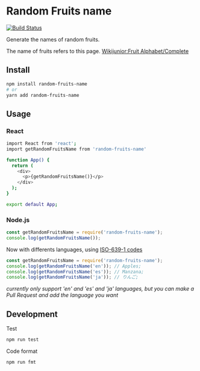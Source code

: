 # Random Fruits name

[![Build Status](https://travis-ci.org/shinshin86/random-fruits-name.js.svg?branch=master)](https://travis-ci.org/shinshin86/random-fruits-name.js)

Generate the names of random fruits.

The name of fruits refers to this page.
[Wikijunior:Fruit Alphabet/Complete](https://en.wikibooks.org/wiki/Wikijunior:Fruit_Alphabet/Complete)

## Install

```bash
npm install random-fruits-name
# or
yarn add random-fruits-name
```

## Usage

### React

```bash
import React from 'react';
import getRandomFruitsName from 'random-fruits-name'

function App() {
  return (
    <div>
      <p>{getRandomFruitsName()}</p>
    </div>
  );
}

export default App;
```

### Node.js

```javascript
const getRandomFruitsName = require('random-fruits-name');
console.log(getRandomFruitsName());
```

Now with differents languages, using [ISO-639-1 codes](https://en.wikipedia.org/wiki/List_of_ISO_639-1_codes)

```javascript
const getRandomFruitsName = require('random-fruits-name');
console.log(getRandomFruitsName('en')); // Apples;
console.log(getRandomFruitsName('es')); // Manzana;
console.log(getRandomFruitsName('ja')); // りんご;
```

_currently only support 'en' and 'es' and 'ja' languages, but you can make a Pull Request and add the language you want_

## Development

Test

```bash
npm run test
```

Code format

```bash
npm run fmt
```
